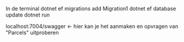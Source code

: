 In de terminal
dotnet ef migrations add Migration1
dotnet ef database update
dotnet run

localhost:7004/swagger <- hier kan je het aanmaken en opvragen van "Parcels" uitproberen
